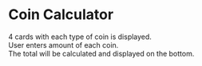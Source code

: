 # Coin Calculator

4 cards with each type of coin is displayed.  
User enters amount of each coin.  
The total will be calculated and displayed on the bottom.  


